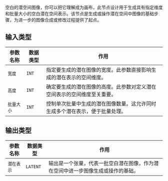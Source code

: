 空白的潜空间图像，你可以把它理解成为画布，此节点设计用于生成具有指定维度和批量大小的空白潜在空间表示。该节点是生成或操作潜在空间中图像的基础步骤，为进一步的图像合成或修改过程提供了起点。

## 输入类型

| 参数名称 | 数据类型 | 作用 |
| --- | --- | --- |
| `宽度` | `INT` | 指定要生成的潜在图像的宽度。此参数直接影响生成的潜在表示的空间维度。 |
| `高度` | `INT` | 确定要生成的潜在图像的高度。此参数对定义潜在空间表示的空间维度至关重要。 |
| `批量大小` | `INT` | 控制单次批量中生成的潜在图像数量。这允许同时生成多个潜在表示，便于批量处理。 |

## 输出类型

| 参数名称 | 数据类型 | 作用 |
| --- | --- | --- |
| `潜在表示` | `LATENT` | 输出是一个张量，代表一批空白潜在图像，作为潜在空间中进一步图像生成或操作的基础。 |
